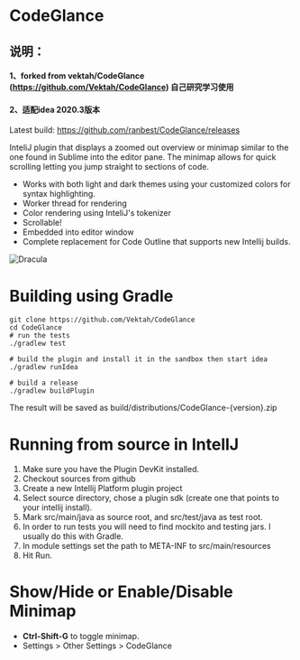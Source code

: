 CodeGlance
==========
## 说明：
#### 1、forked from vektah/CodeGlance (https://github.com/Vektah/CodeGlance) 自己研究学习使用

#### 2、适配idea 2020.3版本


Latest build: https://github.com/ranbest/CodeGlance/releases

InteliJ plugin that displays a zoomed out overview or minimap similar to the one found in Sublime into the editor pane. The minimap allows for quick scrolling letting you jump straight to sections of code.

 - Works with both light and dark themes using your customized colors for syntax highlighting.
 - Worker thread for rendering
 - Color rendering using InteliJ's tokenizer
 - Scrollable!
 - Embedded into editor window
 - Complete replacement for Code Outline that supports new Intellij builds.

![Dracula](https://raw.github.com/Vektah/CodeGlance/master/pub/example.png)


Building using Gradle
====================
```
git clone https://github.com/Vektah/CodeGlance
cd CodeGlance
# run the tests
./gradlew test

# build the plugin and install it in the sandbox then start idea
./gradlew runIdea

# build a release
./gradlew buildPlugin

```
The result will be saved as build/distributions/CodeGlance-{version}.zip


Running from source in IntellJ
===================
1. Make sure you have the Plugin DevKit installed.
2. Checkout sources from github
3. Create a new Intellij Platform plugin project
4. Select source directory, chose a plugin sdk (create one that points to your intellij install).
5. Mark src/main/java as source root, and src/test/java as test root.
6. In order to run tests you will need to find mockito and testing jars. I usually do this with Gradle.
7. In module settings set the path to META-INF to src/main/resources
8. Hit Run.


Show/Hide or Enable/Disable Minimap
===================
* **Ctrl-Shift-G** to toggle minimap.
* Settings > Other Settings > CodeGlance
